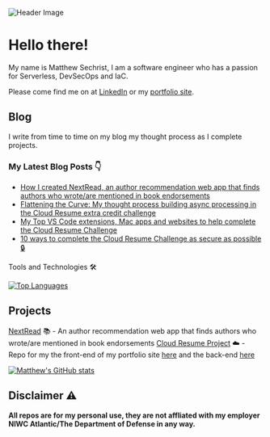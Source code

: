 ![Header Image](https://user-images.githubusercontent.com/80978245/160514543-fb04f797-61c2-4880-a337-498c23ca3547.png)

# Hello there! 
My name is Matthew Sechrist, I am a software engineer who has a passion for Serverless, DevSecOps and IaC.

Please come find me on at [LinkedIn](https://linkedin.com/in/matthewsechrist/) or my [portfolio site](https://matthewsechrist.cloud).

## Blog
I write from time to time on my blog my thought process as I complete projects.

### My Latest Blog Posts 👇
<!-- HASHNODE_BLOG:START -->
- [How I created NextRead, an author recommendation web app that finds authors who wrote/are mentioned in book endorsements](https://blog.matthewsechrist.cloud/how-i-created-nextread-an-author-recommendation-web-app-that-finds-authors-who-wroteare-mentioned-in-book-endorsements-cl0x6v5re07isj6nvemfj1b84)
- [Flattening the Curve: My thought process building async processing in the Cloud Resume extra credit challenge](https://blog.matthewsechrist.cloud/flattening-the-curve-my-thought-process-building-async-processing-in-the-cloud-resume-extra-credit-challenge-ckxdph1ce0aay1ts13swpe47j)
- [My Top VS Code extensions, Mac apps and websites to help complete the Cloud Resume Challenge](https://blog.matthewsechrist.cloud/my-top-vs-code-extensions-mac-apps-and-websites-to-help-complete-the-cloud-resume-challenge-ckwwx8u3w09nkuws1bdse8kqj)
- [10 ways to complete the Cloud Resume Challenge as secure as possible 🔒](https://blog.matthewsechrist.cloud/10-ways-to-complete-the-cloud-resume-challenge-as-secure-as-possible-ckwjj13oq06hbi6s1fkn6hq07)
<!-- HASHNODE_BLOG:END -->

Tools and Technologies 🛠️

[![Top Languages](https://github-readme-stats.vercel.app/api/top-langs/?username=matthewsechrist&layout=compact&show_icons=true&theme=react)](https://github.com/anuraghazra/github-readme-stats)

<!-- ![](https://img.shields.io/badge/<WORD_ON_LEFT>-<WORD_ON_RIGHT>-informational?style=flat&logo=<LOGO_NAME>&logoColor=white&color=2bbc8a) -->

## Projects 
[NextRead](https://matthewsechrist.cloud/nextread.html) 📚 - An author recommendation web app that finds authors who wrote/are mentioned in book endorsements
[Cloud Resume Project]() ☁️ - Repo for my the front-end of my portfolio site [here](https://github.com/matthewsechrist/cloud-resume-front-end) and the back-end [here](https://github.com/matthewsechrist/cloud-resume-back-end)  


[![Matthew's GitHub stats](https://github-readme-stats.vercel.app/api?username=matthewsechrist&show_icons=true&theme=react)](https://github.com/anuraghazra/github-readme-stats)

## Disclaimer ⚠️
**All repos are for my personal use, they are not affliated with my employer NIWC Atlantic/The Department of Defense in any way.** 
